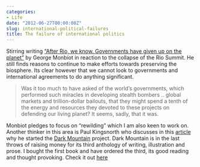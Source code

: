 ```yaml
---
categories:
- Life
date: "2012-06-27T00:00:00Z"
slug: international-political-failures
title: The failure of international politics
---
```

Stirring writing [&#x201c;After Rio, we know. Governments have given up on the planet&#x201d;][monbiot] by George Monbiot in reaction to the collapse of the Rio Summit. He still finds reasons to continue to make efforts towards preserving the biosphere. Its clear however that we cannot look to governments and international agreements to do anything significant.

> Was it too much to have asked of the world&#x2019;s governments, which performed such miracles in developing stealth bombers .. global markets and trillion-dollar bailouts, that they might spend a tenth of the energy and resources they devoted to these projects on defending our living planet? It seems, sadly, that it was.

Monbiot pledges to focus on &#x201c;rewilding&#x201d; which I am also keen to work on.  
Another thinker in this area is Paul Kingsnorth who discusses in this [article][guardian] why he started the [Dark Mountain][dark-mountain] project. Dark Mountain is in the last throws of raising money for its third anthology of writing, illustration and prose. I bought the first book and have ordered the third, its good reading and thought provoking. Check it out [here][dark-mountain 2]

[dark-mountain]: http://dark-mountain.net/
[dark-mountain 2]: http://dark-mountain.net/stories/books/ "Dark Mountain Books"
[guardian]: http://www.guardian.co.uk/environment/2010/apr/29/environmentalism-dark-mountain-project
[monbiot]: http://www.monbiot.com/2012/06/25/end-of-an-era/
